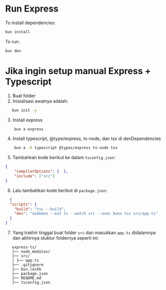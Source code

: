 # Run Express

To install dependencies:

```bash
bun install
```

To run:

```bash
bun dev
```

# Jika ingin setup manual Express + Typescript

1. Buat folder
2. Inisialisasi awalnya adalah:
```bash 
   bun init -y
```
3. Install express
```bash
    bun a express
```
4. Install typescript, @type/express, ts-node, dan tsx di devDependencies
```bash
    bun a -D typescript @types/express ts-node tsx
```
5. Tambahkan kode berikut ke dalam `tsconfig.json`:
```json
{
    "compilerOptions": {  },
    "include": ["src"]
}
```
6. Lalu tambahkan kode berikut di `package.json`:
```json
  { 
  "scripts": {
    "build": "tsc --build",
    "dev": "nodemon --ext ts --watch src --exec bunx tsx src/app.ts"
  }
}
```
7. Yang trakhir tinggal buat folder `src` dan masukkan `app.ts` didalamnya dan akhirnya stuktur foldernya seperti ini:
```text
   express-ts/ 
   ├── node_modules/ 
   ├── src/ 
   │ ├── app.ts
   ├── .gitignore
   ├── bun.lockb   
   ├── package.json
   ├── README.md   
   ├── tsconfig.json

```

